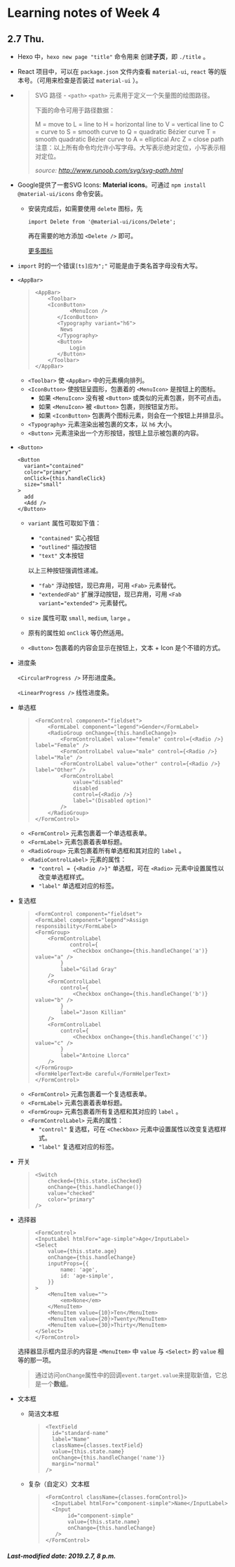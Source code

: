 # Learning notes of Week 4

## 2.7 Thu.

+ Hexo 中，`hexo new page "title"` 命令用来 创建**子页**，即 `./title` 。

+ React 项目中，可以在 `package.json` 文件内查看 `material-ui`, `react` 等的版本号。（可用来检查是否装过 `material-ui` ）。

+ >SVG 路径 - `<path>`
  >`<path>` 元素用于定义一个矢量图的绘图路径。
  >
  >下面的命令可用于路径数据：
  >
  >M = move to
  >L = line to
  >H = horizontal line to
  >V = vertical line to
  >C = curve to
  >S = smooth curve to
  >Q = quadratic Bézier curve
  >T = smooth quadratic Bézier curve to
  >A = elliptical Arc
  >Z = close path
  >注意：以上所有命令均允许小写字母。大写表示绝对定位，小写表示相对定位。
  >
  >*source:* *http://www.runoob.com/svg/svg-path.html*

+ Google提供了一套SVG Icons: **Material icons**。可通过 `npm install @material-ui/icons` 命令安装。

  + 安装完成后，如需要使用 `delete` 图标，先 

    ```react
    import Delete from '@material-ui/icons/Delete';
    ```

    再在需要的地方添加 `<Delete />` 即可。

    [更多图标](https://material.io/tools/icons/?icon=delete&style=baseline)

+ `import` 时的一个错误`[ts]应为";"` 可能是由于类名首字母没有大写。 

+ `<AppBar>`

  >```react
  ><AppBar>
  >		<Toolbar>
  >    	<IconButton>
  >            <MenuIcon />
  >        </IconButton>
  >        <Typography variant="h6">
  >        	News
  >        </Typography>
  >        <Button>
  >            Login
  >        </Button>
  >		</Toolbar>
  ></AppBar>
  >```

  - `<Toolbar>` 使 `<AppBar>` 中的元素横向排列。
  - `<IconButton>` 使按钮呈圆形，包裹着的 `<MenuIcon>` 是按钮上的图标。
    + 如果 `<MenuIcon>` 没有被 `<Button>` 或类似的元素包裹，则不可点击。
    + 如果 `<MenuIcon>` 被 `<Button>` 包裹，则按钮呈方形。
    + 如果 `<IconButton>` 包裹两个图标元素，则会在一个按钮上并排显示。
  - `<Typography>` 元素渲染出被包裹的文本，以 `h6` 大小。
  - `<Button>` 元素渲染出一个方形按钮，按钮上显示被包裹的内容。

+ `<Button>`

  ```react
  <Button
  	variant="contained"
  	color="primary"
  	onClick={this.handleClick}
  	size="small"
  >
  	add
  	<Add />
  </Button>
  ```

  + `variant` 属性可取如下值：

    + `"contained"` 实心按钮
    + `"outlined"` 描边按钮
    + `"text"` 文本按钮

    以上三种按钮强调性递减。

    + `"fab"` 浮动按钮，现已弃用，可用 `<Fab>` 元素替代。
    + `"extendedFab"` 扩展浮动按钮，现已弃用，可用 `<Fab variant="extended">` 元素替代。

  + `size` 属性可取 `small`, `medium`, `large` 。

  + 原有的属性如 `onClick` 等仍然适用。

  + `<Button>` 包裹着的内容会显示在按钮上，文本 + Icon 是个不错的方式。

+ 进度条

  `<CircularProgress />` 环形进度条。

  `<LinearProgress />` 线性进度条。

+ 单选框

  > ```react
  > <FormControl component="fieldset">
  > 	<FormLabel component="legend">Gender</FormLabel>
  > 	<RadioGroup onChange={this.handleChange}>
  > 		<FormControlLabel value="female" control={<Radio />} label="Female" />
  > 		<FormControlLabel value="male" control={<Radio />} label="Male" />
  > 		<FormControlLabel value="other" control={<Radio />} label="Other" />
  > 		<FormControlLabel
  > 			value="disabled"
  > 			disabled
  > 			control={<Radio />}
  > 			label="(Disabled option)"
  > 		/>
  > 	</RadioGroup>
  > </FormControl>
  > ```

  + `<FormControl>` 元素包裹着一个单选框表单。
  + `<FormLabel>` 元素包裹着表单标题。
  + `<RadioGroup>` 元素包裹着所有单选框和其对应的 `label` 。
  + `<RadioControlLabel>` 元素的属性：
    + `"control = {<Radio />}"` 单选框，可在 `<Radio>` 元素中设置属性以改变单选框样式。
    + `"label"` 单选框对应的标签。

+ 复选框

  >```react
  ><FormControl component="fieldset">
  >	<FormLabel component="legend">Assign responsibility</FormLabel>
  >	<FormGroup>
  >		<FormControlLabel 
  >            control={
  >				<Checkbox onChange={this.handleChange('a')} value="a" />
  >			}
  >			label="Gilad Gray"
  >		/>
  >		<FormControlLabel
  >			control={
  >				<Checkbox onChange={this.handleChange('b')} value="b" />
  >			}
  >			label="Jason Killian"
  >		/>
  >		<FormControlLabel
  >			control={
  >				<Checkbox onChange={this.handleChange('c')} value="c" />
  >			}
  >			label="Antoine Llorca"
  >		/>
  >	</FormGroup>
  >	<FormHelperText>Be careful</FormHelperText>
  ></FormControl>
  >```

  + `<FormControl>` 元素包裹着一个复选框表单。
  + `<FormLabel>` 元素包裹着表单标题。
  + `<FormGroup>` 元素包裹着所有复选框和其对应的 `label` 。
  + `<FormControlLabel>` 元素的属性：
    - `"control"` 复选框，可在 `<Checkbox>` 元素中设置属性以改变复选框样式。
    - `"label"` 复选框对应的标签。

+ 开关

  > ```react
  > <Switch
  > 	checked={this.state.isChecked}
  > 	onChange={this.handleChange()}
  > 	value="checked"
  > 	color="primary"
  > />
  > ```

+ 选择器

  >```react
  ><FormControl>
  >	<InputLabel htmlFor="age-simple">Age</InputLabel>
  >	<Select
  >		value={this.state.age}
  >		onChange={this.handleChange}
  >		inputProps={{
  >			name: 'age',
  >			id: 'age-simple',
  >		}}
  >	>
  >		<MenuItem value="">
  >			<em>None</em>
  >		</MenuItem>
  >		<MenuItem value={10}>Ten</MenuItem>
  >		<MenuItem value={20}>Twenty</MenuItem>
  >		<MenuItem value={30}>Thirty</MenuItem>
  >	</Select>
  ></FormControl>
  >```

  选择器显示框内显示的内容是 `<MenuItem>` 中 `value` 与 `<Select>` 的 `value` 相等的那一项。

  >通过访问`onChange`属性中的回调`event.target.value`来提取新值，它总是一个**数组**。

+ 文本框

  + 简洁文本框

    >```react
    ><TextField
    >	id="standard-name"
    >	label="Name"
    >	className={classes.textField}
    >	value={this.state.name}
    >	onChange={this.handleChange('name')}
    >	margin="normal"
    >/>
    >```

  + 复杂（自定义）文本框

    >```react
    ><FormControl className={classes.formControl}>
    >	<InputLabel htmlFor="component-simple">Name</InputLabel>
    >	<Input 
    >        id="component-simple" 
    >        value={this.state.name} 
    >        onChange={this.handleChange} 
    >    />
    ></FormControl>
    >```

##### Last-modified date: 2019.2.7, 8 p.m.